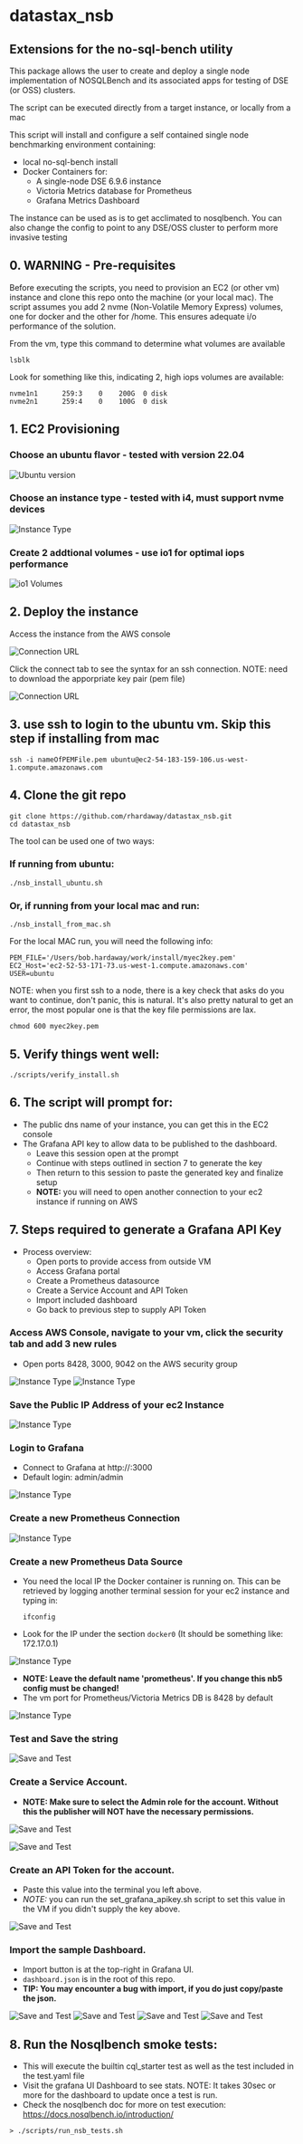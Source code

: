 # datastax_nsb
## Extensions for the no-sql-bench utility

This package allows the user to create and deploy a single node implementation of NOSQLBench
and its associated apps for testing of DSE (or OSS) clusters.

The script can be executed directly from a target instance, or locally from a mac

This script will install and configure a self contained single node benchmarking environment containing: 
  - local no-sql-bench install
  - Docker Containers for:
      - A single-node DSE 6.9.6 instance
      - Victoria Metrics database for Prometheus
      - Grafana Metrics Dashboard

The instance can be used as is to get acclimated to nosqlbench. You can also change the config to point to any DSE/OSS cluster to perform more invasive testing

## 0. WARNING - Pre-requisites

Before executing the scripts, you need to provision an EC2 (or other vm) instance and
clone this repo onto the machine (or your local mac). The script assumes you add 2 nvme (Non-Volatile Memory Express) 
volumes, one for docker and the other for /home. This ensures adequate i/o performance of the solution.

From the vm, type this command to determine what volumes are available

```
lsblk
```

Look for something like this, indicating 2, high iops volumes are available:

    nvme1n1      259:3    0    200G  0 disk
    nvme2n1      259:4    0    100G  0 disk

## 1. EC2 Provisioning

### Choose an ubuntu flavor - tested with version 22.04

![Ubuntu version](./img/Ubuntu2204.png)

### Choose an instance type - tested with i4, must support nvme devices

![Instance Type](./img/EC2_i4.png)

### Create 2 addtional volumes - use io1 for optimal iops performance

![io1 Volumes](./img/AWSConfigureStorage.png)

## 2. Deploy the instance

Access the instance from the AWS console

![Connection URL](./img/EC2Instance.png)

Click the connect tab to see the syntax for an ssh connection. NOTE: need to download the apporpriate key pair (pem file)

![Connection URL](./img/EC2Connect.png)

## 3. use ssh to login to the ubuntu vm. Skip this step if installing from mac

```
ssh -i nameOfPEMFile.pem ubuntu@ec2-54-183-159-106.us-west-1.compute.amazonaws.com
```

## 4. Clone the git repo

```
git clone https://github.com/rhardaway/datastax_nsb.git
cd datastax_nsb
```

The tool can be used one of two ways:

### If running from ubuntu:

```
./nsb_install_ubuntu.sh
```

### Or, if running from your local mac and run:

```
./nsb_install_from_mac.sh
```

For the local MAC run, you will need the following info:

```
PEM_FILE='/Users/bob.hardaway/work/install/myec2key.pem'
EC2_Host='ec2-52-53-171-73.us-west-1.compute.amazonaws.com'
USER=ubuntu
```
NOTE: when you first ssh to a node, there is a key check that asks do you want to continue, don't panic, this is natural. It's also pretty natural to get an error, the
most popular one is that the key file permissions are lax.

```
chmod 600 myec2key.pem
```

## 5. Verify things went well:

```
./scripts/verify_install.sh
```

## 6. The script will prompt for:

 - The public dns name of your instance, you can get this in the EC2 console
 - The Grafana API key to allow data to be published to the dashboard. 
   - Leave this session open at the prompt
   - Continue with steps outlined in section 7 to generate the key
   - Then return to this session to paste the generated key and finalize setup
   - **NOTE:** you will need to open another connection to your ec2 instance if running on AWS

## 7. Steps required to generate a Grafana API Key

 - Process overview:
   - Open ports to provide access from outside VM
   - Access Grafana portal
   - Create a Prometheus datasource
   - Create a Service Account and API Token
   - Import included dashboard
   - Go back to previous step to supply API Token

### Access AWS Console, navigate to your vm, click the security tab and add 3 new rules
- Open ports 8428, 3000, 9042 on the AWS security group

![Instance Type](./img/AWSSecurityGroup.png)
![Instance Type](./img/Add3Rules.png)

### Save the Public IP Address of your ec2 Instance
![Instance Type](./img/PublicIP.png)

### Login to Grafana
- Connect to Grafana at http://<ec2-public-ip-address>:3000 
- Default login: admin/admin

![Instance Type](./img/GrafanaLogin.png)

### Create a new Prometheus Connection

![Instance Type](./img/AddPrometheusConnection.png)

### Create a new Prometheus Data Source
- You need the local IP the Docker container is running on.  This can be retrieved by logging another terminal session for your ec2 instance and typing in:
   
   ```
   ifconfig
   ```

- Look for the IP under the section ``` docker0 ``` (It should be something like: 172.17.0.1)

![Instance Type](./img/LocalIP.png)

- **NOTE: Leave the default name 'prometheus'.  If you change this nb5 config must be changed!**
- The vm port for Prometheus/Victoria Metrics DB is 8428 by default

![Instance Type](./img/AddPrometheusData.png)


### Test and Save the string

![Save and Test](./img/ProSaveandTest.png)


### Create a Service Account.
- **NOTE: Make sure to select the Admin role for the account. Without this the publisher will NOT have the necessary permissions.**

![Save and Test](./img/SAAdd.png)

![Save and Test](./img/ServiceAccountADMIN.png)

### Create an API Token for the account. 
- Paste this value into the terminal you left above. 
- *NOTE:* you can run the set_grafana_apikey.sh script to set this value in the VM if you didn't supply the key above.

![Save and Test](./img/TokenCopy.png)

### Import the sample Dashboard. 
- Import button is at the top-right in Grafana UI.
- ``` dashboard.json ``` is in the root of this repo.
- **TIP: You may encounter a bug with import, if you do just copy/paste the json.**

![Save and Test](./img/DashUpload.png)
![Save and Test](./img/DashImportRight.png)
![Save and Test](./img/AwSnap.png)
![Save and Test](./img/DashImport.png)


## 8. Run the Nosqlbench smoke tests:
- This will execute the builtin cql_starter test as well as the test included in the test.yaml file
- Visit the grafana UI Dashboard to see stats. NOTE: It takes 30sec or more for the dashboard to update once a test is run.
- Check the nosqlbench doc for more on test execution: https://docs.nosqlbench.io/introduction/

```
> ./scripts/run_nsb_tests.sh
